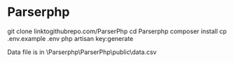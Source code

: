 # Parserphp
git clone linktogithubrepo.com/ParserPhp
cd Parserphp
composer install
cp .env.example .env
php artisan key:generate



Data file is in \Parserphp\ParserPhp\public\data.csv
